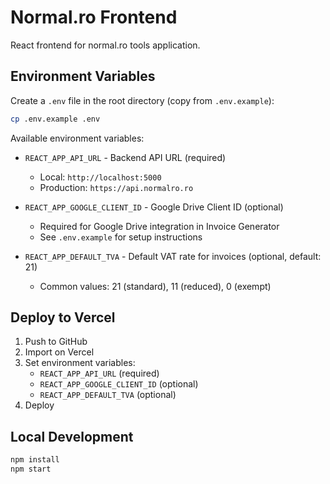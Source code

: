 # Normal.ro Frontend

React frontend for normal.ro tools application.

## Environment Variables

Create a `.env` file in the root directory (copy from `.env.example`):

```bash
cp .env.example .env
```

Available environment variables:

- `REACT_APP_API_URL` - Backend API URL (required)
  - Local: `http://localhost:5000`
  - Production: `https://api.normalro.ro`
  
- `REACT_APP_GOOGLE_CLIENT_ID` - Google Drive Client ID (optional)
  - Required for Google Drive integration in Invoice Generator
  - See `.env.example` for setup instructions
  
- `REACT_APP_DEFAULT_TVA` - Default VAT rate for invoices (optional, default: 21)
  - Common values: 21 (standard), 11 (reduced), 0 (exempt)

## Deploy to Vercel

1. Push to GitHub
2. Import on Vercel
3. Set environment variables:
   - `REACT_APP_API_URL` (required)
   - `REACT_APP_GOOGLE_CLIENT_ID` (optional)
   - `REACT_APP_DEFAULT_TVA` (optional)
4. Deploy

## Local Development

```bash
npm install
npm start
```
